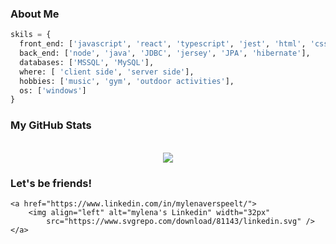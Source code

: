 ### About Me

```python
skils = {
  front_end: ['javascript', 'react', 'typescript', 'jest', 'html', 'css'],
  back_end: ['node', 'java', 'JDBC', 'jersey', 'JPA', 'hibernate'],
  databases: ['MSSQL', 'MySQL'],
  where: [ 'client side', 'server side'],
  hobbies: ['music', 'gym', 'outdoor activities'],
  os: ['windows']
}
```

### My GitHub Stats
  <br/>
  
  <div style="display: flex; justify-content: space-around;">
    <img
        src="https://media2.giphy.com/media/HdBiTRPxTMnvi/giphy.gif?cid=790b7611ec26878ff072cc1bcf98badb5797a4f3ab5f5f73&rid=giphy.gif&ct=g" />
</div>


### Let's be friends!
    <a href="https://www.linkedin.com/in/mylenaverspeelt/">
        <img align="left" alt="mylena's Linkedin" width="32px"
            src="https://www.svgrepo.com/download/81143/linkedin.svg" />
    </a>
